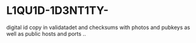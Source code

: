 # L1QU1D-1D3NT1TY-
digital id copy in validatadet and checksums with photos and pubkeys as well as public hosts and ports .. 
